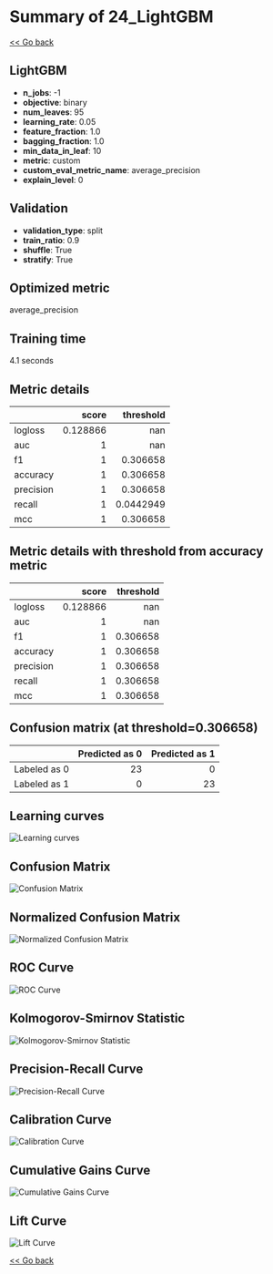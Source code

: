 # Summary of 24_LightGBM

[<< Go back](../README.md)


## LightGBM
- **n_jobs**: -1
- **objective**: binary
- **num_leaves**: 95
- **learning_rate**: 0.05
- **feature_fraction**: 1.0
- **bagging_fraction**: 1.0
- **min_data_in_leaf**: 10
- **metric**: custom
- **custom_eval_metric_name**: average_precision
- **explain_level**: 0

## Validation
 - **validation_type**: split
 - **train_ratio**: 0.9
 - **shuffle**: True
 - **stratify**: True

## Optimized metric
average_precision

## Training time

4.1 seconds

## Metric details
|           |    score |   threshold |
|:----------|---------:|------------:|
| logloss   | 0.128866 | nan         |
| auc       | 1        | nan         |
| f1        | 1        |   0.306658  |
| accuracy  | 1        |   0.306658  |
| precision | 1        |   0.306658  |
| recall    | 1        |   0.0442949 |
| mcc       | 1        |   0.306658  |


## Metric details with threshold from accuracy metric
|           |    score |   threshold |
|:----------|---------:|------------:|
| logloss   | 0.128866 |  nan        |
| auc       | 1        |  nan        |
| f1        | 1        |    0.306658 |
| accuracy  | 1        |    0.306658 |
| precision | 1        |    0.306658 |
| recall    | 1        |    0.306658 |
| mcc       | 1        |    0.306658 |


## Confusion matrix (at threshold=0.306658)
|              |   Predicted as 0 |   Predicted as 1 |
|:-------------|-----------------:|-----------------:|
| Labeled as 0 |               23 |                0 |
| Labeled as 1 |                0 |               23 |

## Learning curves
![Learning curves](learning_curves.png)
## Confusion Matrix

![Confusion Matrix](confusion_matrix.png)


## Normalized Confusion Matrix

![Normalized Confusion Matrix](confusion_matrix_normalized.png)


## ROC Curve

![ROC Curve](roc_curve.png)


## Kolmogorov-Smirnov Statistic

![Kolmogorov-Smirnov Statistic](ks_statistic.png)


## Precision-Recall Curve

![Precision-Recall Curve](precision_recall_curve.png)


## Calibration Curve

![Calibration Curve](calibration_curve_curve.png)


## Cumulative Gains Curve

![Cumulative Gains Curve](cumulative_gains_curve.png)


## Lift Curve

![Lift Curve](lift_curve.png)



[<< Go back](../README.md)
